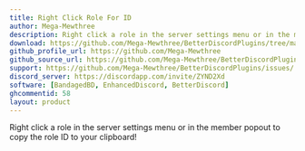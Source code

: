 ```yaml
---
title: Right Click Role For ID
author: Mega-Mewthree
description: Right click a role in the server settings menu or in the member popout to copy the role ID to your clipboard!
download: https://github.com/Mega-Mewthree/BetterDiscordPlugins/tree/master/Plugins/RightClickRoleForID
github_profile_url: https://github.com/Mega-Mewthree
github_source_url: https://github.com/Mega-Mewthree/BetterDiscordPlugins/tree/master/Plugins/RightClickRoleForID
support: https://github.com/Mega-Mewthree/BetterDiscordPlugins/issues/
discord_server: https://discordapp.com/invite/ZYND2Xd
software: [BandagedBD, EnhancedDiscord, BetterDiscord]
ghcommentid: 58
layout: product
---
```

Right click a role in the server settings menu or in the member popout to copy the role ID to your clipboard!